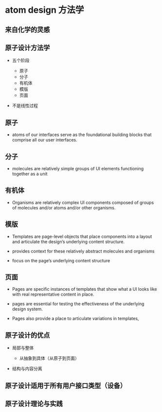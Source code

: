 # atom design 方法学

## 来自化学的灵感

## 原子设计方法学

- 五个阶段

  - 原子
  - 分子
  - 有机体
  - 模版
  - 页面

- 不是线性过程

## 原子

- atoms of our interfaces serve as the foundational building blocks that comprise all our user interfaces.

## 分子

- molecules are relatively simple groups of UI elements functioning together as a unit

## 有机体

- Organisms are relatively complex UI components composed of groups of molecules and/or atoms and/or other organisms.

## 模版

- Templates are page-level objects that place components into a layout and articulate the design’s underlying content structure.

- provides context for these relatively abstract molecules and organisms

- focus on the page’s underlying content structure

## 页面

- Pages are specific instances of templates that show what a UI looks like with real representative content in place.

- pages are essential for testing the effectiveness of the underlying design system.

- Pages also provide a place to articulate variations in templates,

## 原子设计的优点

- 局部与整体

  - 从抽象到具体（从原子到页面）

- 结构与内容分离

## 原子设计适用于所有用户接口类型（设备）

## 原子设计理论与实践
